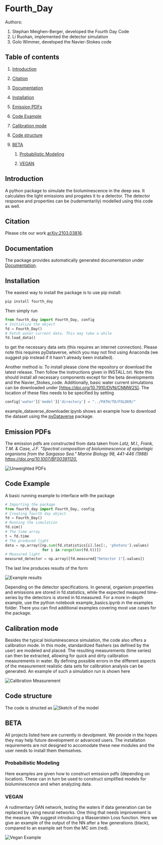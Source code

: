 # Fourth_Day

Authors:

1. Stephan Meighen-Berger, developed the Fourth Day Code
2. Li Ruohan, implemented the detector simulation
3. Golo Wimmer, developed the Navier-Stokes code

## Table of contents

1. [Introduction](#introduction)

2. [Citation](#citation)

3. [Documentation](#documentation)

4. [Installation](#installation)

5. [Emission PDFs](#pdfs)

6. [Code Example](#example)

7. [Calibration mode](#calibration)

8. [Code structure](#structure)

9. [BETA](#beta)

    1. [Probabilistic Modeling](#probability)

    2. [VEGAN](#vegan)

## Introduction <a name="introduction"></a>

A python package to simulate the bioluminescence in the deep sea.
It calculates the light emissions and progates it to a detector.
The detector response and properties can be (rudementarily) modelled
using this code as well.

## Citation <a name="citation"></a>

Please cite our work [arXiv:2103.03816](https://arxiv.org/abs/2103.03816).

## Documentation <a name="documentation"></a>

The package provides automatically generated documentation under
[Documentation](https://meighenbergers.github.io/fourth_day/).

## Installation <a name="installation"></a>

The easiest way to install the package is to use pip install:
```python
pip install fourth_day
```
Then simply run
```python
from fourth_day import Fourth_Day, config
# Initialize the object
fd = Fourth_Day()
# Fetch water current data. This may take a while
fd.load_data()
```
to get the necessary data sets (this requires an internet connection).
Please note this requires pyDataverse, which you may not find using
Anaconda (we suggest pip instead if it hasn't already been installed).

Another method is:
To install please clone the repository or download the latest release. Then
follow the instructions given in INSTALL.txt.
Note this should install all necessary components except for the beta
developments and the Navier_Stokes_code.
Additionally, basic water current simulations can be downloaded under
[https://doi.org/10.7910/DVN/CNMW2S]. The location of these files needs to be
specified by setting
```python
config['water']['model']['directory'] = "../PATH/TO/FOLDER/"
```
example_dataverse_downloader.ipynb shows an example how to download the dataset using the
[pyDataverse](https://github.com/gdcc/pyDataverse) package.

## Emission PDFs <a name="pdfs"></a>

The emission pdfs are constructed from data taken from
*Latz, M.I., Frank, T.M. & Case, J.F.
"Spectral composition of bioluminescence of epipelagic organisms from the Sargasso Sea."
Marine Biology 98, 441-446 (1988) <https://doi.org/10.1007/BF00391120.>*

![Unweighted PDFs](images/Spectrum_Example.png)

## Code Example <a name="example"></a>

A basic running example to interface with the package

```python
# Importing the package
from fourth_day import Fourth_Day, config
# Creating fourth day object
fd = Fourth_Day()
# Running the simulation
fd.sim()
# The time array
t = fd.time
# The produced light
data = np.array([np.sum(fd.statistics[i].loc[:, 'photons'].values)
                 for i in range(len(fd.t))])
# Measured light
measured_detector = np.array([fd.measured["Detector 1"].values])
```

The last line produces results of the form

![Example results](images/MC_Example.png)

Depending on the detector specifications.
In general, organism properties and emissions are stored in fd.statistics,
while the expected measured time-series by the detectors is stored in
fd.measured.
For a more in-depth example, use the python notebook example_basics.ipynb in
the examples folder. There you can find additional examples covering most use
cases for the package.

## Calibration mode <a name="calibration"></a>

Besides the typical bioluminescence simulation, the code also offers a
calibration mode. In this mode, standardized flashers (as defined by the user)
are modeled and placed. The resulting measurements (time series) can then be
extracted, allowing for quick and dirty calibration measurements in water.
By defining possible errors in the different aspects of the measurement
realistic data sets for calibration analysis can be generated. An example
of such a simulation run is shown here

![Calibration Measurement](images/Calibration_Pop.png)

## Code structure <a name="structure"></a>

The code is structed as
![Sketch of the model](images/Structure.png)

## BETA <a name="beta"></a>

All projects listed here are currently in devolpment. We provide in the hopes
they may help future development or advanced users. The installation
requirements are not designed to accomodate these new modules and the user
needs to install them themselves.

### Probabilistic Modeling <a name="probability"></a>

Here examples are given how to construct emission pdfs (depending on location).
These can in turn be used to construct simplified models for bioluminescence
and when analyzing data.

### VEGAN <a name="vegan"></a>

A rudimentary GAN network, testing the waters if data generation can be
replaced by using neural networks. One thing that needs improvement is the
measure. We suggest introducing a Wasserstein Loss function. Here we give
an example of the output of the NN after a few generations (black), compared
to an example set from the MC sim (red).

![Vegan Example](images/vegan_example.png)

